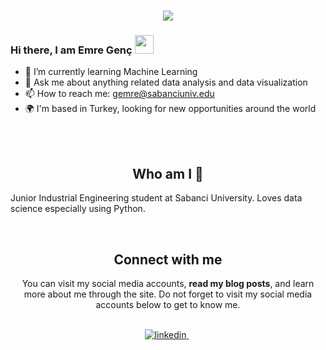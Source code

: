 <h1 align="center">
  <a href="https://git.io/typing-svg">
    <img src="https://readme-typing-svg.herokuapp.com/?lines=Hello!+👋;I+am+Emre+Genç&center=true&size=25">
  </a>
</h1>

### Hi there, I am Emre Genç <img src="https://user-images.githubusercontent.com/42378118/110234147-e3259600-7f4e-11eb-95be-0c4047144dea.gif" width="30">

- 🌱 I’m currently learning Machine Learning
- 💬 Ask me about anything related data analysis and data visualization
- 📫 How to reach me: gemre@sabanciuniv.edu
- 🌍 I'm based in Turkey, looking for new opportunities around the world

<br></br>

<h2 align="center">
Who am I 👀 
</h2>
Junior Industrial Engineering student at Sabanci University. Loves data science especially using Python.
</p>
<center>
<br>

<h2 align="center">
Connect with me 
</h2>
<p align="center">
  You can visit my social media accounts, <b>read my blog posts</b>, and learn more about me through the site. Do not forget to visit my social media accounts below to get to know me. <br>
</p>  
<br>


<a href="https://www.linkedin.com/in/emre-gen%C3%A7-0a4a4a200/" target="_blank">
<img src=https://img.shields.io/badge/linkedin-%231E77B5.svg?&style=for-the-badge&logo=linkedin&logoColor=white alt=linkedin style="margin-bottom: 5px;" />
</a> &nbsp;
  
</div>  
